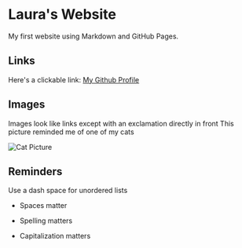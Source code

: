 # Laura's Website

My first website using Markdown and GitHub Pages. 

## Links

Here's a clickable link: [My Github Profile](https://github.com/lauravos)

## Images

Images look like links except with an exclamation directly in front
This picture reminded me of one of my cats

![Cat Picture](https://cdn.pixabay.com/photo/2018/11/05/17/34/cat-3796529_640.jpg)

## Reminders

Use a dash space for unordered lists

- Spaces matter

- Spelling matters

- Capitalization matters
